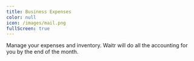 ```yaml
---
title: Business Expenses
color: null
icon: /images/mail.png
fullScreen: true
---
```

Manage your expenses and inventory. Waitr will do all the accounting for you by the end of the month.